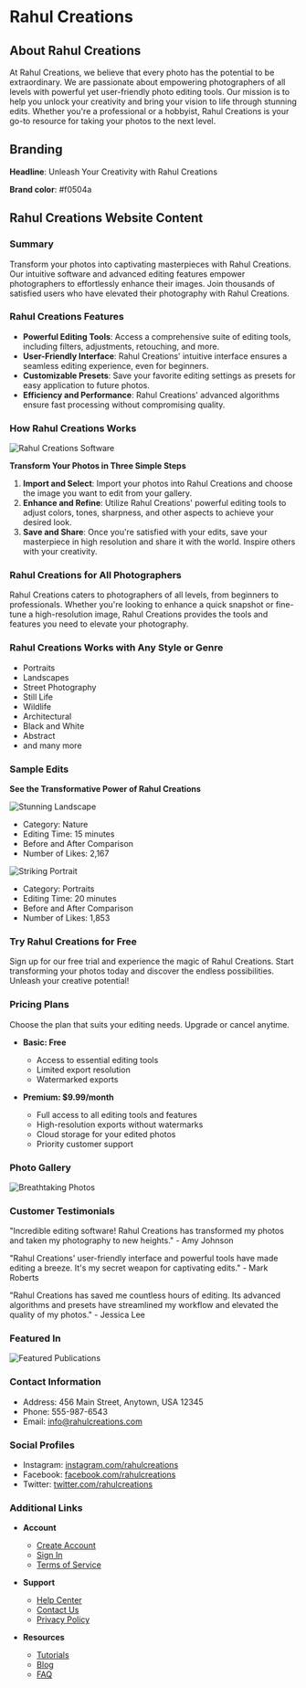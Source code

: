 # Rahul Creations

## About Rahul Creations

At Rahul Creations, we believe that every photo has the potential to be extraordinary. We are passionate about empowering photographers of all levels with powerful yet user-friendly photo editing tools. Our mission is to help you unlock your creativity and bring your vision to life through stunning edits. Whether you're a professional or a hobbyist, Rahul Creations is your go-to resource for taking your photos to the next level.

## Branding

**Headline**: Unleash Your Creativity with Rahul Creations

**Brand color**: #f0504a

## Rahul Creations Website Content

### Summary

Transform your photos into captivating masterpieces with Rahul Creations. Our intuitive software and advanced editing features empower photographers to effortlessly enhance their images. Join thousands of satisfied users who have elevated their photography with Rahul Creations.

### Rahul Creations Features

- **Powerful Editing Tools**: Access a comprehensive suite of editing tools, including filters, adjustments, retouching, and more.
- **User-Friendly Interface**: Rahul Creations' intuitive interface ensures a seamless editing experience, even for beginners.
- **Customizable Presets**: Save your favorite editing settings as presets for easy application to future photos.
- **Efficiency and Performance**: Rahul Creations' advanced algorithms ensure fast processing without compromising quality.

### How Rahul Creations Works

![Rahul Creations Software](rahul-creations-software.png)

**Transform Your Photos in Three Simple Steps**

1. **Import and Select**: Import your photos into Rahul Creations and choose the image you want to edit from your gallery.
2. **Enhance and Refine**: Utilize Rahul Creations' powerful editing tools to adjust colors, tones, sharpness, and other aspects to achieve your desired look.
3. **Save and Share**: Once you're satisfied with your edits, save your masterpiece in high resolution and share it with the world. Inspire others with your creativity.

### Rahul Creations for All Photographers

Rahul Creations caters to photographers of all levels, from beginners to professionals. Whether you're looking to enhance a quick snapshot or fine-tune a high-resolution image, Rahul Creations provides the tools and features you need to elevate your photography.

### Rahul Creations Works with Any Style or Genre

- Portraits
- Landscapes
- Street Photography
- Still Life
- Wildlife
- Architectural
- Black and White
- Abstract
- and many more

### Sample Edits

**See the Transformative Power of Rahul Creations**

![Stunning Landscape](landscape.jpg)

- Category: Nature
- Editing Time: 15 minutes
- Before and After Comparison
- Number of Likes: 2,167

![Striking Portrait](portrait.jpg)

- Category: Portraits
- Editing Time: 20 minutes
- Before and After Comparison
- Number of Likes: 1,853

### Try Rahul Creations for Free

Sign up for our free trial and experience the magic of Rahul Creations. Start transforming your photos today and discover the endless possibilities. Unleash your creative potential!

### Pricing Plans

Choose the plan that suits your editing needs. Upgrade or cancel anytime.

- **Basic: Free**

  - Access to essential editing tools
  - Limited export resolution
  - Watermarked exports

- **Premium: $9.99/month**
  - Full access to all editing tools and features
  - High-resolution exports without watermarks
  - Cloud storage for your edited photos
  - Priority customer support

### Photo Gallery

![Breathtaking Photos](photo-gallery.jpg)

### Customer Testimonials

"Incredible editing software! Rahul Creations has transformed my photos and taken my photography to new heights." - Amy Johnson

"Rahul Creations' user-friendly interface and powerful tools have made editing a breeze. It's my secret weapon for captivating edits." - Mark Roberts

"Rahul Creations has saved me countless hours of editing. Its advanced algorithms and presets have streamlined my workflow and elevated the quality of my photos." - Jessica Lee

### Featured In

![Featured Publications](featured-publications.jpg)

### Contact Information

- Address: 456 Main Street, Anytown, USA 12345
- Phone: 555-987-6543
- Email: info@rahulcreations.com

### Social Profiles

- Instagram: [instagram.com/rahulcreations](https://instagram.com/rahulcreations)
- Facebook: [facebook.com/rahulcreations](https://facebook.com/rahulcreations)
- Twitter: [twitter.com/rahulcreations](https://twitter.com/rahulcreations)

### Additional Links

- **Account**

  - [Create Account](account/create)
  - [Sign In](account/signin)
  - [Terms of Service](account/terms)

- **Support**

  - [Help Center](support/help)
  - [Contact Us](support/contact)
  - [Privacy Policy](support/privacy)

- **Resources**
  - [Tutorials](resources/tutorials)
  - [Blog](resources/blog)
  - [FAQ](resources/faq)
